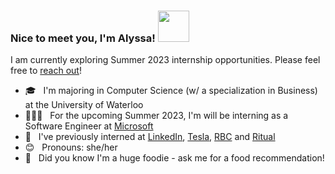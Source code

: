 <!-- <p align="center">
  <img src="https://64.media.tumblr.com/ef7d6711d5725003221f835edf723a31/tumblr_orswviR7Yb1s35qyfo1_1280.gifv" width="400">
</p> -->
### Nice to meet you, I'm Alyssa! <img src="https://media.giphy.com/media/mGcNjsfWAjY5AEZNw6/giphy.gif" width="50">
I am currently exploring Summer 2023 internship opportunities. Please feel free to [reach out](https://www.linkedin.com/in/alyssa-gao/)!
- 🎓 &nbsp; I'm majoring in Computer Science (w/ a specialization in Business) at the University of Waterloo
- 👩🏻‍💻 &nbsp; For the upcoming Summer 2023, I'm will be interning as a Software Engineer at [Microsoft](https://microsoft.com)
- 🌱 &nbsp; I've previously interned at [LinkedIn](https://linkedin.com), [Tesla](https://tesla.com), [RBC](https://www.rbc.com/) and [Ritual](https://ritual.co/)
- 😊 &nbsp; Pronouns: she/her
- 🍜 &nbsp; Did you know I'm a huge foodie - ask me for a food recommendation!
